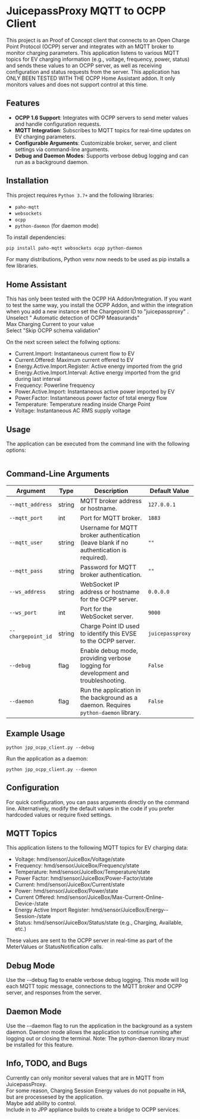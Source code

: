 # JuicepassProxy MQTT to OCPP Client

This project is an Proof of Concept  client that connects to an Open Charge Point Protocol (OCPP) server and integrates with an MQTT broker to monitor  charging parameters. This application listens to various MQTT topics for EV charging information (e.g., voltage, frequency, power, status) and sends these values to an OCPP server, as well as receiving configuration and status requests from the server. This application has ONLY BEEN TESTED WITH THE OCPP Home Assistant addon.  It only monitors values and does not support control at this time. 



## Features

- **OCPP 1.6 Support**: Integrates with OCPP servers to send meter values and handle configuration requests.
- **MQTT Integration**: Subscribes to MQTT topics for real-time updates on EV charging parameters.
- **Configurable Arguments**: Customizable broker, server, and client settings via command-line arguments.
- **Debug and Daemon Modes**: Supports verbose debug logging and can run as a background daemon.

## Installation

This project requires `Python 3.7+` and the following libraries:
- `paho-mqtt`
- `websockets`
- `ocpp`
- `python-daemon` (for daemon mode)

To install dependencies:
```bash
pip install paho-mqtt websockets ocpp python-daemon
```
For many distributions, Python venv now needs to be used as pip installs a few libraries. 

## Home Assistant
This has only been tested with the OCPP HA Addon/Integration.  If you want to test the same way,  you install the OCPP Addon, and within the integration when you add a new instance set the Chargepoint ID to "juicepassproxy" . 
Unselect " Automatic detection of OCPP Measurands"   
Max Charging Current to your value   
Select "Skip OCPP schema validation"   

On the next screen select the follwing options:
* Current.Import: Instantaneous current flow to EV
* Current.Offered: Maximum current offered to EV
* Energy.Active.Import.Register: Active energy imported from the grid
* Energy.Active.Import.Interval: Active energy imported from the grid during last interval
* Frequency: Powerline frequency
* Power.Active.Import: Instantaneous active power imported by EV
* Power.Factor: Instantaneous power factor of total energy flow
* Temperature: Temperature reading inside Charge Point
* Voltage: Instantaneous AC RMS supply voltage



## Usage
The application can be executed from the command line with the following options:
``` python ocpp_client.py [OPTIONS]
```

## Command-Line Arguments

| Argument            | Type    | Description                                                                                       | Default Value       |
|---------------------|---------|---------------------------------------------------------------------------------------------------|---------------------|
| `--mqtt_address`    | string  | MQTT broker address or hostname.                                                                  | `127.0.0.1`        |
| `--mqtt_port`       | int     | Port for MQTT broker.                                                                             | `1883`             |
| `--mqtt_user`       | string  | Username for MQTT broker authentication (leave blank if no authentication is required).           | `""`               |
| `--mqtt_pass`       | string  | Password for MQTT broker authentication.                                                          | `""`               |
| `--ws_address`      | string  | WebSocket IP address or hostname for the OCPP server.                                             | `0.0.0.0`          |
| `--ws_port`         | int     | Port for the WebSocket server.                                                                    | `9000`             |
| `--chargepoint_id`  | string  | Charge Point ID used to identify this EVSE to the OCPP server.                                    | `juicepassproxy`   |
| `--debug`           | flag    | Enable debug mode, providing verbose logging for development and troubleshooting.                 | `False`            |
| `--daemon`          | flag    | Run the application in the background as a daemon. Requires `python-daemon` library.              | `False`            |




## Example Usage

```
python jpp_ocpp_client.py --debug
```
Run the application as a daemon:
```
python jpp_ocpp_client.py --daemon
```

## Configuration
For quick configuration, you can pass arguments directly on the command line. Alternatively, modify the default values in the code if you prefer hardcoded values or require fixed settings.

## MQTT Topics   
This application listens to the following MQTT topics for EV charging data:

* Voltage: hmd/sensor/JuiceBox/Voltage/state
* Frequency: hmd/sensor/JuiceBox/Frequency/state
* Temperature: hmd/sensor/JuiceBox/Temperature/state
* Power Factor: hmd/sensor/JuiceBox/Power-Factor/state
* Current: hmd/sensor/JuiceBox/Current/state
* Power: hmd/sensor/JuiceBox/Power/state
* Current Offered: hmd/sensor/JuiceBox/Max-Current-Online-Device-/state
* Energy Active Import Register: hmd/sensor/JuiceBox/Energy--Session-/state
* Status: hmd/sensor/JuiceBox/Status/state (e.g., Charging, Available, etc.)

These values are sent to the OCPP server in real-time as part of the MeterValues or StatusNotification calls.

## Debug Mode
Use the --debug flag to enable verbose debug logging. This mode will log each MQTT topic message, connections to the MQTT broker and OCPP server, and responses from the server.


## Daemon Mode
Use the --daemon flag to run the application in the background as a system daemon. Daemon mode allows the application to continue running after logging out or closing the terminal. Note: The python-daemon library must be installed for this feature.



## Info, TODO, and Bugs   
Currently can only monitor several values that are in MQTT from JuicepassProxy.   
For some reason, Charging Session Energy values do not popualte in HA, but are processesed by the application.   
Maybe add ability to control.   
Include in to JPP appliance builds to create a bridge to OCPP services.    



